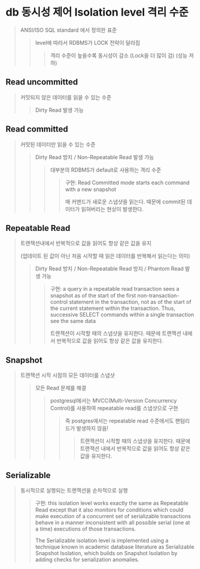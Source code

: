 # db 동시성 제어 Isolation level 격리 수준

> ANSI/ISO SQL standard 에서 정의한 표준
>
> > level에 따라서 RDBMS가 LOCK 전략이 달라짐
> >
> > > 격리 수준이 높을수록 동시성이 감소 (Lock을 더 많이 검) (성능 저하)

## Read uncommitted

> 커밋되지 않은 데이터를 읽을 수 있는 수준
>
> > Dirty Read 발생 가능

## Read committed

> 커밋된 데이터만 읽을 수 있는 수준
>
> > Dirty Read 방지 / Non-Repeatable Read 발생 가능
> >
> > > 대부분의 RDBMS가 default로 사용하는 격리 수준
> > >
> > > > 구현: Read Committed mode starts each command with a new snapshot
> > > >
> > > > 매 커맨드가 새로운 스냅샷을 읽는다. 때문에 commit된 데이터가 읽혀버리는 현상이 발생한다.

## Repeatable Read

> 트랜잭션내에서 반복적으로 값을 읽어도 항상 같은 값을 유지
>
> (업데이트 된 값이 아닌 처음 시작할 때 읽은 데이터를 반복해서 읽는다는 의미)
>
> > Dirty Read 방지 / Non-Repeatable Read 방지 / Phantom Read 발생 가능
> >
> > > 구현: a query in a repeatable read transaction sees a snapshot as of the start of the first non-transaction-control statement in the transaction, not as of the start of the current statement within the transaction. Thus, successive SELECT commands within a single transaction see the same data
> > >
> > > 트랜잭션이 시작할 때의 스냅샷을 유지한다. 때문에 트랜잭션 내에서 반복적으로 값을 읽어도 항상 같은 값을 유지한다.

## Snapshot

> 트랜잭션 시작 시점의 모든 데이터를 스냅샷
>
> > 모든 Read 문제를 해결
> >
> > > postgresql에서는 MVCC(Multi-Version Concurrency Control)를 사용하여 repeatable read를 스냅샷으로 구현
> > >
> > > > 즉 postgres에서는 repeatable read 수준에서도 팬텀리드가 발생하지 않음!
> > > >
> > > > > 트랜잭션이 시작할 때의 스냅샷을 유지한다. 때문에 트랜잭션 내에서 반복적으로 값을 읽어도 항상 같은 값을 유지한다.

## Serializable

> 동시적으로 실행되는 트랜잭션을 순차적으로 실행
>
> > 구현: this isolation level works exactly the same as Repeatable Read except that it also monitors for conditions which could make execution of a concurrent set of serializable transactions behave in a manner inconsistent with all possible serial (one at a time) executions of those transactions.
> >
> > The Serializable isolation level is implemented using a technique known in academic database literature as Serializable Snapshot Isolation, which builds on Snapshot Isolation by adding checks for serialization anomalies.
